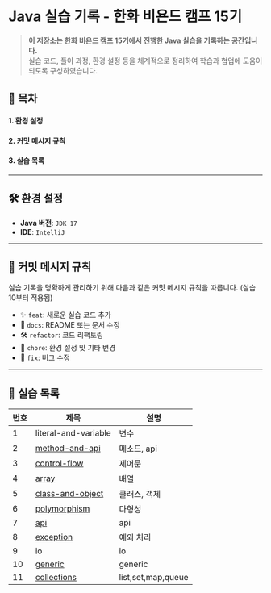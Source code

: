 # **Java 실습 기록 - 한화 비욘드 캠프 15기**

> **이 저장소는 한화 비욘드 캠프 15기에서 진행한 Java 실습을 기록하는 공간입니다.**  
> 실습 코드, 풀이 과정, 환경 설정 등을 체계적으로 정리하여 학습과 협업에 도움이 되도록 구성하였습니다.

## 📌 **목차**
#### 1. 환경 설정
#### 2. 커밋 메시지 규칙
#### 3. 실습 목록

---

## 🛠 **환경 설정**
- **Java 버전**: `JDK 17`
- **IDE**: `IntelliJ`

---

## 📜 **커밋 메시지 규칙**
실습 기록을 명확하게 관리하기 위해 다음과 같은 커밋 메시지 규칙을 따릅니다. (실습 10부터 적용됨)

- ✨ `feat`: 새로운 실습 코드 추가
- 📝 `docs`: README 또는 문서 수정
- 🛠 `refactor`: 코드 리팩토링
- 🚀 `chore`: 환경 설정 및 기타 변경
- 🐞 `fix`: 버그 수정

---

## 📂 **실습 목록**
| 번호 | 제목 | 설명 |
|------|------|------|
| 1 | literal-and-variable | 변수 |
| 2 | [method-and-api](https://github.com/devyujinjeong/Java_practice/tree/main/chap03-method-and-api-practice-quiestion/src/main/java/com/greedy) | 메소드, api |
| 3 | [control-flow](https://github.com/devyujinjeong/Java_practice/tree/main/chap04-control-flow-practice) | 제어문 |
| 4 | [array](https://github.com/devyujinjeong/Java_practice/tree/main/chap05-array-practice) | 배열 |
| 5 | [class-and-object](https://github.com/devyujinjeong/Java_practice/tree/main/chap06-class-and-object-practice/src/main/java/com/dbwls) | 클래스, 객체 |
| 6 | [polymorphism](https://github.com/devyujinjeong/Java_practice/tree/main/chap08-polymorphism-practice) | 다형성 |
| 7 | [api](https://github.com/devyujinjeong/Java_practice/tree/main/chap09-api-practice) | api |
| 8 | [exception](https://github.com/devyujinjeong/Java_practice/tree/main/chap10-exception-practice) | 예외 처리 |
| 9 | io | io |
| 10 | [generic](https://github.com/devyujinjeong/Java_practice/tree/main/chap12-generics-practice) | generic |
| 11 | [collections](https://github.com/devyujinjeong/Java_practice/tree/main/chap13-collection-practice/src/main/java/com/dbwls/level01/basic) | list,set,map,queue |
